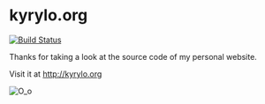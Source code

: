 kyrylo.org
==========

[![Build Status](https://travis-ci.org/kyrylo/kyrylo.org.svg?branch=master)](https://travis-ci.org/kyrylo/kyrylo.org)

Thanks for taking a look at the source code of my personal website.

Visit it at http://kyrylo.org

![O_o](http://i.imgur.com/qBwdkKm.gif)
